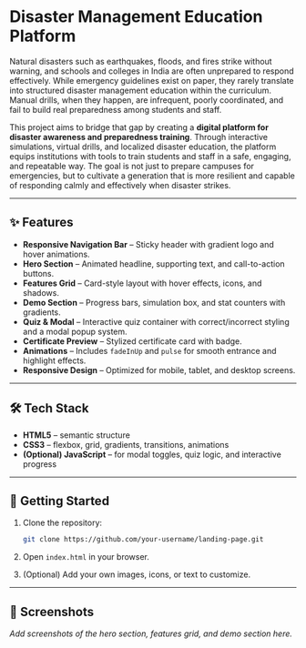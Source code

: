 # Disaster Management Education Platform

Natural disasters such as earthquakes, floods, and fires strike without warning, and schools and colleges in India are often unprepared to respond effectively. While emergency guidelines exist on paper, they rarely translate into structured disaster management education within the curriculum. Manual drills, when they happen, are infrequent, poorly coordinated, and fail to build real preparedness among students and staff.

This project aims to bridge that gap by creating a **digital platform for disaster awareness and preparedness training**. Through interactive simulations, virtual drills, and localized disaster education, the platform equips institutions with tools to train students and staff in a safe, engaging, and repeatable way. The goal is not just to prepare campuses for emergencies, but to cultivate a generation that is more resilient and capable of responding calmly and effectively when disaster strikes.

---

## ✨ Features

- **Responsive Navigation Bar** – Sticky header with gradient logo and hover animations.  
- **Hero Section** – Animated headline, supporting text, and call-to-action buttons.  
- **Features Grid** – Card-style layout with hover effects, icons, and shadows.  
- **Demo Section** – Progress bars, simulation box, and stat counters with gradients.  
- **Quiz & Modal** – Interactive quiz container with correct/incorrect styling and a modal popup system.  
- **Certificate Preview** – Stylized certificate card with badge.  
- **Animations** – Includes `fadeInUp` and `pulse` for smooth entrance and highlight effects.  
- **Responsive Design** – Optimized for mobile, tablet, and desktop screens.

---

## 🛠️ Tech Stack

- **HTML5** – semantic structure  
- **CSS3** – flexbox, grid, gradients, transitions, animations  
- **(Optional) JavaScript** – for modal toggles, quiz logic, and interactive progress

---

## 🚀 Getting Started

1. Clone the repository:
   ```bash
   git clone https://github.com/your-username/landing-page.git
   ```

2. Open `index.html` in your browser.  

3. (Optional) Add your own images, icons, or text to customize.

---

## 📸 Screenshots

_Add screenshots of the hero section, features grid, and demo section here._  



